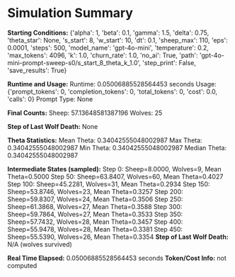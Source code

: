 # Simulation Summary

**Starting Conditions:**
{'alpha': 1, 'beta': 0.1, 'gamma': 1.5, 'delta': 0.75, 'theta_star': None, 's_start': 8, 'w_start': 10, 'dt': 0.1, 'sheep_max': 110, 'eps': 0.0001, 'steps': 500, 'model_name': 'gpt-4o-mini', 'temperature': 0.2, 'max_tokens': 4096, 'k': 1.0, 'churn_rate': 1.0, 'no_ai': True, 'path': 'gpt-4o-mini-prompt-sweep-s0/s_start_8_theta_k_1.0', 'step_print': False, 'save_results': True}

**Runtime and Usage:**
Runtime: 0.05006885528564453 seconds
Usage: {'prompt_tokens': 0, 'completion_tokens': 0, 'total_tokens': 0, 'cost': 0.0, 'calls': 0}
Prompt Type: None

**Final Counts:**
Sheep: 57.13648581387196
Wolves: 25

**Step of Last Wolf Death:**
None

**Theta Statistics:**
Mean Theta: 0.34042555048002987
Max Theta: 0.34042555048002987
Min Theta: 0.34042555048002987
Median Theta: 0.34042555048002987

**Intermediate States (sampled):**
Step 0: Sheep=8.0000, Wolves=9, Mean Theta=0.5000
Step 50: Sheep=63.8407, Wolves=60, Mean Theta=0.4027
Step 100: Sheep=45.2281, Wolves=31, Mean Theta=0.2934
Step 150: Sheep=53.8746, Wolves=23, Mean Theta=0.3257
Step 200: Sheep=59.8307, Wolves=24, Mean Theta=0.3506
Step 250: Sheep=61.3868, Wolves=27, Mean Theta=0.3588
Step 300: Sheep=59.7864, Wolves=27, Mean Theta=0.3533
Step 350: Sheep=57.7432, Wolves=28, Mean Theta=0.3457
Step 400: Sheep=55.9478, Wolves=28, Mean Theta=0.3381
Step 450: Sheep=55.5390, Wolves=26, Mean Theta=0.3354
**Step of Last Wolf Death:** N/A (wolves survived)

**Real Time Elapsed:** 0.05006885528564453 seconds
**Token/Cost Info:** not computed
